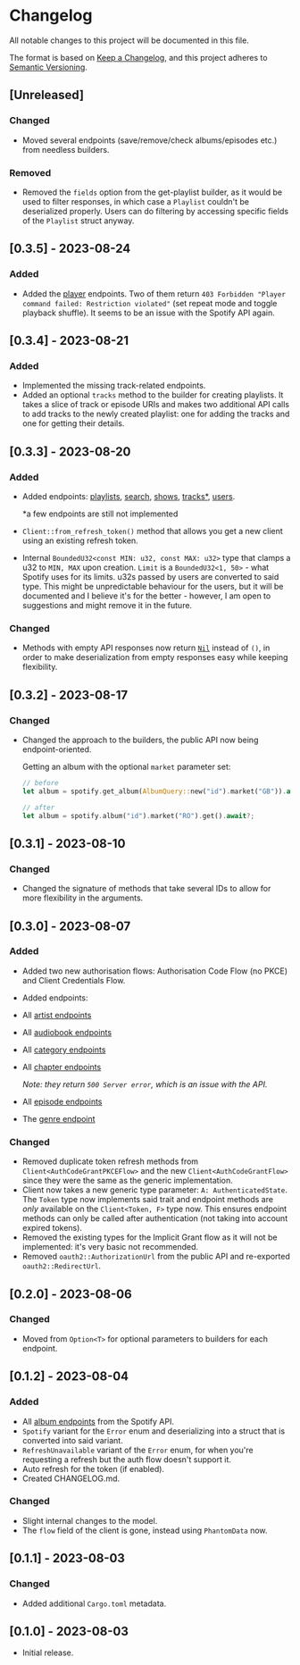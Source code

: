 # Changelog

All notable changes to this project will be documented in this file.

The format is based on [Keep a Changelog](https://keepachangelog.com/en/1.0.0/),
and this project adheres to [Semantic Versioning](https://semver.org/spec/v2.0.0.html).

## [Unreleased]

### Changed

- Moved several endpoints (save/remove/check albums/episodes etc.) from needless builders.

### Removed

- Removed the `fields` option from the get-playlist builder, as it would be used to filter responses, in which case a `Playlist` couldn't be deserialized
properly. Users can do filtering by accessing specific fields of the `Playlist` struct anyway.

## [0.3.5] - 2023-08-24

### Added

- Added the [player](https://developer.spotify.com/documentation/web-api/reference/get-information-about-the-users-current-playback) endpoints.
Two of them return `403 Forbidden "Player command failed: Restriction violated"` (set repeat mode and toggle playback shuffle).
It seems to be an issue with the Spotify API again.

## [0.3.4] - 2023-08-21

### Added

- Implemented the missing track-related endpoints.
- Added an optional `tracks` method to the builder for creating playlists. It takes a slice of track or episode URIs and makes two additional API calls
to add tracks to the newly created playlist: one for adding the tracks and one for getting their details.

## [0.3.3] - 2023-08-20

### Added

- Added endpoints: [playlists](https://developer.spotify.com/documentation/web-api/reference/get-playlist),
  [search](https://developer.spotify.com/documentation/web-api/reference/search),
  [shows](https://developer.spotify.com/documentation/web-api/reference/get-a-show),
  [tracks*](https://developer.spotify.com/documentation/web-api/reference/get-track),
  [users](https://developer.spotify.com/documentation/web-api/reference/get-current-users-profile).
  
   *a few endpoints are still not implemented
- `Client::from_refresh_token()` method that allows you get a new client using an existing refresh token.
- Internal `BoundedU32<const MIN: u32, const MAX: u32>` type that clamps a u32 to `MIN, MAX` upon creation. `Limit` is a `BoundedU32<1, 50>` -
  what Spotify uses for its limits. u32s passed by users are converted to said type. This might be unpredictable behaviour for the users,
  but it will be documented and I believe it's for the better - however, I am open to suggestions and might remove it in the future.

### Changed

- Methods with empty API responses now return [`Nil`](https://docs.rs/spotify-rs/latest/spotify_rs/struct.Nil.html) instead of `()`, in order to make deserialization from empty responses easy while keeping flexibility.

## [0.3.2] - 2023-08-17

### Changed

- Changed the approach to the builders, the public API now being endpoint-oriented.

  Getting an album with the optional `market` parameter set:
  ```rs
  // before
  let album = spotify.get_album(AlbumQuery::new("id").market("GB")).await?;

  // after
  let album = spotify.album("id").market("RO").get().await?;
  ```


## [0.3.1] - 2023-08-10

### Changed

- Changed the signature of methods that take several IDs to allow for more flexibility in the arguments.

## [0.3.0] - 2023-08-07

### Added

- Added two new authorisation flows: Authorisation Code Flow (no PKCE) and Client Credentials Flow.
- Added endpoints:
- All [artist endpoints](https://developer.spotify.com/documentation/web-api/reference/get-an-artist)
- All [audiobook endpoints](https://developer.spotify.com/documentation/web-api/reference/get-an-audiobook)
- All [category endpoints](https://developer.spotify.com/documentation/web-api/reference/get-categories)
- All [chapter endpoints](https://developer.spotify.com/documentation/web-api/reference/get-a-chapter)
      
    *Note: they return `500 Server error`, which is an issue with the API.*
- All [episode endpoints](https://developer.spotify.com/documentation/web-api/reference/get-an-episode)
- The [genre endpoint](https://developer.spotify.com/documentation/web-api/reference/get-recommendation-genres)

### Changed

- Removed duplicate token refresh methods from `Client<AuthCodeGrantPKCEFlow>` and the new `Client<AuthCodeGrantFlow>` since they were the same as the generic implementation.
- Client now takes a new generic type parameter: `A: AuthenticatedState`. The `Token` type now implements said trait and endpoint methods are *only* available on the `Client<Token, F>` type now. This ensures endpoint methods can only be called after authentication (not taking into account expired tokens).
- Removed the existing types for the Implicit Grant flow as it will not be implemented: it's very basic not recommended.
- Removed `oauth2::AuthorizationUrl` from the public API and re-exported `oauth2::RedirectUrl`.

## [0.2.0] - 2023-08-06

### Changed

- Moved from `Option<T>` for optional parameters to builders for each endpoint.

## [0.1.2] - 2023-08-04

### Added

- All [album endpoints](https://developer.spotify.com/documentation/web-api/reference/get-an-album) from the Spotify API.
- `Spotify` variant for the `Error` enum and deserializing into a struct that is converted into said variant.
- `RefreshUnavailable` variant of the `Error` enum, for when you're requesting a refresh but the auth flow doesn't support it.
- Auto refresh for the token (if enabled).
- Created CHANGELOG.md.

### Changed

- Slight internal changes to the model.
- The `flow` field of the client is gone, instead using `PhantomData` now.

## [0.1.1] - 2023-08-03

### Changed

- Added additional `Cargo.toml` metadata.

## [0.1.0] - 2023-08-03

- Initial release.